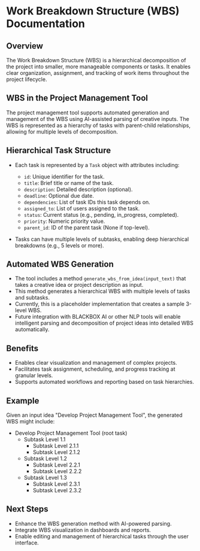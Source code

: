 # Work Breakdown Structure (WBS) Documentation

## Overview

The Work Breakdown Structure (WBS) is a hierarchical decomposition of the project into smaller, more manageable components or tasks. It enables clear organization, assignment, and tracking of work items throughout the project lifecycle.

## WBS in the Project Management Tool

The project management tool supports automated generation and management of the WBS using AI-assisted parsing of creative inputs. The WBS is represented as a hierarchy of tasks with parent-child relationships, allowing for multiple levels of decomposition.

## Hierarchical Task Structure

- Each task is represented by a `Task` object with attributes including:
  - `id`: Unique identifier for the task.
  - `title`: Brief title or name of the task.
  - `description`: Detailed description (optional).
  - `deadline`: Optional due date.
  - `dependencies`: List of task IDs this task depends on.
  - `assigned_to`: List of users assigned to the task.
  - `status`: Current status (e.g., pending, in_progress, completed).
  - `priority`: Numeric priority value.
  - `parent_id`: ID of the parent task (None if top-level).

- Tasks can have multiple levels of subtasks, enabling deep hierarchical breakdowns (e.g., 5 levels or more).

## Automated WBS Generation

- The tool includes a method `generate_wbs_from_idea(input_text)` that takes a creative idea or project description as input.
- This method generates a hierarchical WBS with multiple levels of tasks and subtasks.
- Currently, this is a placeholder implementation that creates a sample 3-level WBS.
- Future integration with BLACKBOX AI or other NLP tools will enable intelligent parsing and decomposition of project ideas into detailed WBS automatically.

## Benefits

- Enables clear visualization and management of complex projects.
- Facilitates task assignment, scheduling, and progress tracking at granular levels.
- Supports automated workflows and reporting based on task hierarchies.

## Example

Given an input idea "Develop Project Management Tool", the generated WBS might include:

- Develop Project Management Tool (root task)
  - Subtask Level 1.1
    - Subtask Level 2.1.1
    - Subtask Level 2.1.2
  - Subtask Level 1.2
    - Subtask Level 2.2.1
    - Subtask Level 2.2.2
  - Subtask Level 1.3
    - Subtask Level 2.3.1
    - Subtask Level 2.3.2

## Next Steps

- Enhance the WBS generation method with AI-powered parsing.
- Integrate WBS visualization in dashboards and reports.
- Enable editing and management of hierarchical tasks through the user interface.
